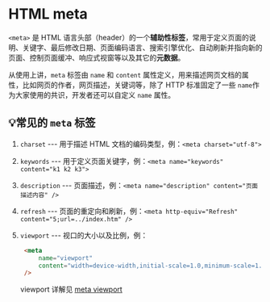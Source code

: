 # HTML meta

`<meta>` 是 HTML 语言头部（header）的一个**辅助性标签**，常用于定义页面的说明、关键字、最后修改日期、页面编码语言、搜索引擎优化、自动刷新并指向新的页面、控制页面缓冲、响应式视窗等以及其它的**元数据**。

从使用上讲，`meta` 标签由 `name` 和 `content` 属性定义，⽤来描述⽹⻚⽂档的属性，⽐如⽹⻚的作者，⽹⻚描述，关键词等，除了 HTTP 标准固定了⼀些 `name`作为⼤家使⽤的共识，开发者还可以⾃定义 `name` 属性。

## 💡常见的 `meta` 标签

1. `charset` --- 用于描述 HTML 文档的编码类型，例：`<meta charset="utf-8">`
2. `keywords` --- 用于定义页面关键字，例：`<meta name="keywords" content="k1 k2 k3">`
3. `description` --- 页面描述，例：`<meta name="description" content="⻚⾯描述内容" />`
4. `refresh` --- 页面的重定向和刷新，例：`<meta http-equiv="Refresh" content="5;url=../index.htm" />`
5. `viewport` --- 视口的大小以及比例，例：

   ```html
    <meta
        name="viewport"
        content="width=device-width,initial-scale=1.0,minimum-scale=1.0,maximum-scale=1.0,user-scalable=no"
    />
   ```

   viewport 详解见 [meta viewport](./meta%20viewport.md)
